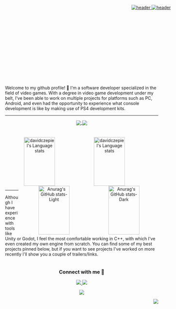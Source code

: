 
<!--- Banner, the first one is displayed only on dark mode, the second one only on light mode --->
<p align="center" style="height: 250px; width: 961px;">
	<a href="https://skillicons.dev#gh-dark-mode-only">
  	<img src="https://capsule-render.vercel.app/api?type=waving&theme=tokyonight&color=auto&height=250&width=961&section=header&text=David%20Czepiel%20Babiarz&fontSize=55&fontColor=auto&fontAlignY=30&desc=Game%20Developer&descAlignY=50&descSize=30" alt="header">
	</a>
	<a href="https://skillicons.dev#gh-light-mode-only">
  	<img src="https://capsule-render.vercel.app/api?type=waving&theme=tokyonight&color=auto&height=250&width=961&section=header&text=David%20Czepiel%20Babiarz&fontSize=55&fontColor=auto&fontAlignY=30&desc=Game%20Developer&descAlignY=50&descSize=30" alt="header">
	</a>
</p>

<p>	
Welcome to my github profile! 👋 I'm a software developer specialized in the field of video games. With a degree in video game development under my belt, I've been able to work on multiple projects for platforms such as PC, Android, and even had the opportunity to experience what console development is like by making use of PS4 development kits.
</p>

<!--- Skills icons, the first one is displayed only on dark mode, the second one only on light mode --->
---
<p align="center">
<a href="https://skillicons.dev#gh-dark-mode-only">
<img align= "center" src="https://skillicons.dev/icons?i=cpp,cs,unity,godot,androidstudio,git&perline=10#gh-dark-mode-only" />
</a>
<a href="https://skillicons.dev#gh-light-mode-only">
 <img align= "center" src="https://skillicons.dev/icons?i=cpp,cs,unity,godot,androidstudio,git&perline=10&theme=light#gh-light-mode-only" />
</a>
</p>

<!--Most used languages widget, the first one is displayed only on dark mode, the second one only on light mode-->
#
<div align="center">
<a href="https://github.com/anuraghazra/github-readme-stats#gh-dark-mode-only" >
<img align="left" width=45% height=160px src="https://github-readme-stats-git-masterrstaa-rickstaa.vercel.app/api/top-langs/?username=davidczepiel&layout=compact&langs_count=4&hide_border=true&role=owner,collaborator&theme=tokyonight#gh-dark-mode-only" alt="davidczepiel's Language stats"/>
</a>
<div align="center">
<a href="https://github.com/anuraghazra/github-readme-stats#gh-light-mode-only" >
<img align="left" width=45% height=160px src="https://github-readme-stats-git-masterrstaa-rickstaa.vercel.app/api/top-langs/?username=davidczepiel&layout=compact&langs_count=4&hide_border=false&role=owner,collaborator&theme=shadow_blue#gh-light-mode-only" alt="davidczepiel's Language stats"/>
</a>
	
<!--Transparent image that allows me to have a blank space in betwean without the bottom text getting in the way-->
<img src="https://github.com/davidczepiel/davidczepiel/assets/48888283/ff863112-886c-4d09-8d4e-4173c6ecc26e" alt="TransparentImage" width="1" height="160">

<!--Github profile stats, the first one is displayed when dark mode is enabled, the second one on light mode-->
<a href="https://github.com/anuraghazra/github-readme-stats#gh-dark-mode-only">
<img align="right" width=45% height=160px src="https://github-readme-stats.vercel.app/api?username=davidczepiel&show_icons=true&hide_border=true&theme=tokyonight&rank_icon=github&include_all_commits=true&hide=issues&show=prs_merged_percentage#gh-dark-mode-only" alt="Anurag's GitHub stats-Dark">
</a>
<a href="https://github.com/anuraghazra/github-readme-stats#gh-light-mode-only">
<img align="right" width=45% height=160px src="https://github-readme-stats.vercel.app/api?username=davidczepiel&show_icons=true&theme=shadow_blue&rank_icon=github&include_all_commits=true&hide=issues&show=prs_merged_percentage#gh-light-mode-only" alt="Anurag's GitHub stats-Light">
</a>
</div>

---

<p align = "left">	
Although I have experience with tools like Unity or Godot, I feel the most comfortable working in C++, with which I've even created my own engine from scratch.  You can find some of my best projects pinned below, but if you want to see projects I've worked on more recently I'll show you a couple of trailers/links. 
</p>

<!-- CONTACT ME -->
<h1></h1>

<h3 align="center" >Connect with me 🤝 </h3>
<div align="center"> 
  <a href="mailto:czepieldavid@gmail.com">
    <img src="https://img.shields.io/badge/Gmail-333333?style=for-the-badge&logo=gmail&logoColor=red" />
  </a>
  <a href="https://www.linkedin.com/in/david-czepiel-babiarz-2870b5235/" target="_blank">
    <img src="https://img.shields.io/badge/LinkedIn-0077B5?style=for-the-badge&logo=linkedin&logoColor=white" target="_blank" />
  </a>
 <!--- 
  <a href="https://leetcode.com/davidczepiel/" target="_blank">
	<img src="https://img.shields.io/badge/-LeetCode-FFA116?style=for-the-badge&logo=LeetCode&logoColor=black" />
  </a>
 <!--- 
<img src="https://img.shields.io/badge/Discord-5865F2?style=for-the-badge&logo=discord&logoColor=white" />
  <a href="https://salesp07.github.io" target="_blank">
     <img src="https://img.shields.io/badge/Portfolio-FF5722?style=for-the-badge&logo=todoist&logoColor=white" target="_blank" /> <!-- sqlite, safari, google-chrome are other good icon options -->
  </a>
 
</div>

<!-- THANK -->
<p align="center">
  <a href="https://github.com/DenverCoder1/readme-typing-svg"><img src="https://readme-typing-svg.herokuapp.com?lines=Thanks+for+visiting!;Check+out+my+pinned+repos!&center=true&width=380&height=45"></a>
</p>

<!---
[![LumenFall Trailer](https://ytcards.demolab.com/?id=UCM9iCZBila_WaHwbOSgU1IQ&title=LumenFall+Trailer%21&lang=en&timestamp=1699630209&background_color=%230d1117&title_color=%23ffffff&stats_color=%23dedede&max_title_lines=1&width=250&border_radius=5&duration=402 "LumenFall Trailer")](https://www.youtube.com/watch?v=eL1H20nfTYs&ab_channel=DavidCzepiel)
--->

<div align="right">

![](https://komarev.com/ghpvc/?username=davidczepiel&style=flat-square&color=111111&labelColor=black)
</div>




